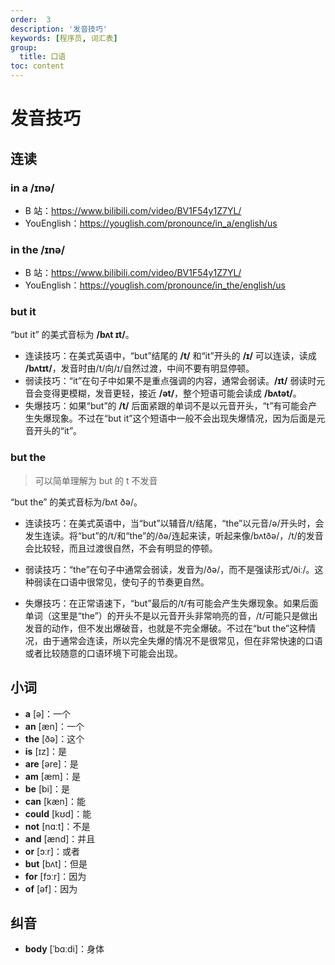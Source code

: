 ```yaml
---
order:  3
description: '发音技巧'
keywords: [程序员, 词汇表]
group:
  title: 口语
toc: content
---
```


# 发音技巧

## 连读

### in a /ɪnə/

- B 站：https://www.bilibili.com/video/BV1F54y1Z7YL/
- YouEnglish：https://youglish.com/pronounce/in_a/english/us

### in the /ɪnə/

- B 站：https://www.bilibili.com/video/BV1F54y1Z7YL/
- YouEnglish：https://youglish.com/pronounce/in_the/english/us

### but it

“but it” 的美式音标为 **/bʌt ɪt/**。

- 连读技巧：在美式英语中，“but”结尾的 **/t/** 和“it”开头的 **/ɪ/** 可以连读，读成 **/bʌtɪt/**，发音时由/t/向/ɪ/自然过渡，中间不要有明显停顿。
- 弱读技巧：“it”在句子中如果不是重点强调的内容，通常会弱读。**/ɪt/** 弱读时元音会变得更模糊，发音更轻，接近 **/ət/**，整个短语可能会读成 **/bʌtət/**。
- 失爆技巧：如果“but”的 **/t/** 后面紧跟的单词不是以元音开头，“t”有可能会产生失爆现象。不过在“but it”这个短语中一般不会出现失爆情况，因为后面是元音开头的“it”。

### but the

> 可以简单理解为 but 的 t 不发音

“but the” 的美式音标为/bʌt ðə/。

- 连读技巧：在美式英语中，当“but”以辅音/t/结尾，“the”以元音/ə/开头时，会发生连读。将“but”的/t/和“the”的/ðə/连起来读，听起来像/bʌtðə/，/t/的发音会比较轻，而且过渡很自然，不会有明显的停顿。

- 弱读技巧：“the”在句子中通常会弱读，发音为/ðə/，而不是强读形式/ðiː/。这种弱读在口语中很常见，使句子的节奏更自然。
- 失爆技巧：在正常语速下，“but”最后的/t/有可能会产生失爆现象。如果后面单词（这里是“the”）的开头不是以元音开头非常响亮的音，/t/可能只是做出发音的动作，但不发出爆破音，也就是不完全爆破。不过在“but the”这种情况，由于通常会连读，所以完全失爆的情况不是很常见，但在非常快速的口语或者比较随意的口语环境下可能会出现。

## 小词

- **a** [ə]：一个
- **an** [æn]：一个
- **the** [ðə]：这个
- **is** [ɪz]：是
- **are** [əre]：是
- **am** [æm]：是
- **be** [bi]：是
- **can** [kæn]：能
- **could** [kʊd]：能
- **not** [nɑːt]：不是
- **and** [ænd]：并且
- **or** [ɔːr]：或者
- **but** [bʌt]：但是
- **for** [fɔːr]：因为
- **of** [əf]：因为

## 纠音

- **body** [ˈbɑːdi]：身体
